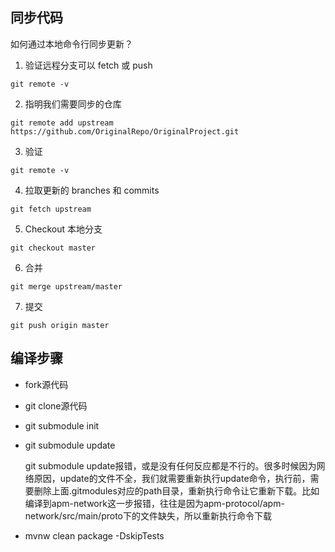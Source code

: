 ## 同步代码

如何通过本地命令行同步更新？

1. 验证远程分支可以 fetch 或 push

```text
git remote -v
```

2. 指明我们需要同步的仓库

```text
git remote add upstream https://github.com/OriginalRepo/OriginalProject.git
```

3. 验证

```text
git remote -v
```

4. 拉取更新的 branches 和 commits

```text
git fetch upstream
```

5. Checkout 本地分支

```text
git checkout master
```

6. 合并

```text
git merge upstream/master
```

7. 提交

```text
git push origin master
```

## 编译步骤

* fork源代码

* git clone源代码

* git submodule init

* git submodule update

  git submodule update报错，或是没有任何反应都是不行的。很多时候因为网络原因，update的文件不全，我们就需要重新执行update命令，执行前，需要删除上面.gitmodules对应的path目录，重新执行命令让它重新下载。比如编译到apm-network这一步报错，往往是因为apm-protocol/apm-network/src/main/proto下的文件缺失，所以重新执行命令下载

* mvnw clean package -DskipTests

  

